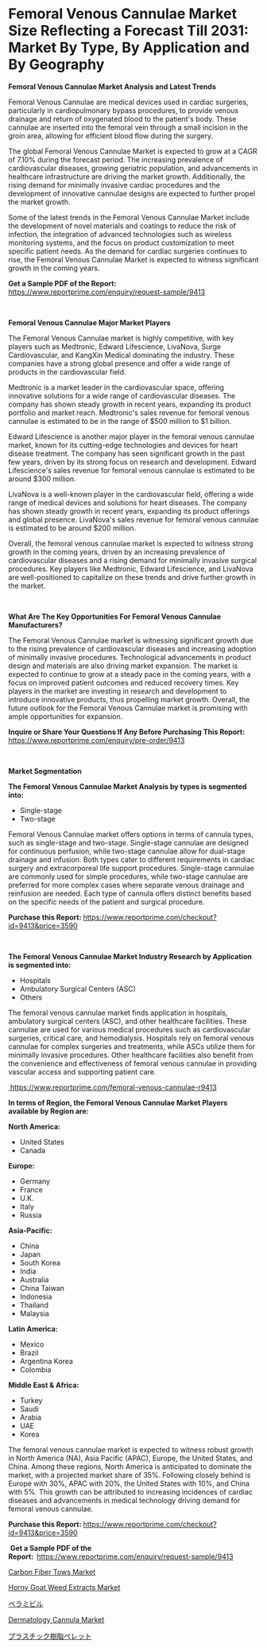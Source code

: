 <p><h1>Femoral Venous Cannulae Market Size Reflecting a Forecast Till 2031: Market By Type, By Application and By Geography</h1></p><p><strong>Femoral Venous Cannulae Market Analysis and Latest Trends</strong></p>
<p><p>Femoral Venous Cannulae are medical devices used in cardiac surgeries, particularly in cardiopulmonary bypass procedures, to provide venous drainage and return of oxygenated blood to the patient's body. These cannulae are inserted into the femoral vein through a small incision in the groin area, allowing for efficient blood flow during the surgery.</p><p>The global Femoral Venous Cannulae Market is expected to grow at a CAGR of 7.10% during the forecast period. The increasing prevalence of cardiovascular diseases, growing geriatric population, and advancements in healthcare infrastructure are driving the market growth. Additionally, the rising demand for minimally invasive cardiac procedures and the development of innovative cannulae designs are expected to further propel the market growth.</p><p>Some of the latest trends in the Femoral Venous Cannulae Market include the development of novel materials and coatings to reduce the risk of infection, the integration of advanced technologies such as wireless monitoring systems, and the focus on product customization to meet specific patient needs. As the demand for cardiac surgeries continues to rise, the Femoral Venous Cannulae Market is expected to witness significant growth in the coming years.</p></p>
<p><strong>Get a Sample PDF of the Report:&nbsp;</strong> <a href="https://www.reportprime.com/enquiry/request-sample/9413">https://www.reportprime.com/enquiry/request-sample/9413</a></p>
<p>&nbsp;</p>
<p><strong>Femoral Venous Cannulae Major Market Players</strong></p>
<p><p>The Femoral Venous Cannulae market is highly competitive, with key players such as Medtronic, Edward Lifescience, LivaNova, Surge Cardiovascular, and KangXin Medical dominating the industry. These companies have a strong global presence and offer a wide range of products in the cardiovascular field.</p><p>Medtronic is a market leader in the cardiovascular space, offering innovative solutions for a wide range of cardiovascular diseases. The company has shown steady growth in recent years, expanding its product portfolio and market reach. Medtronic's sales revenue for femoral venous cannulae is estimated to be in the range of $500 million to $1 billion.</p><p>Edward Lifescience is another major player in the femoral venous cannulae market, known for its cutting-edge technologies and devices for heart disease treatment. The company has seen significant growth in the past few years, driven by its strong focus on research and development. Edward Lifescience's sales revenue for femoral venous cannulae is estimated to be around $300 million.</p><p>LivaNova is a well-known player in the cardiovascular field, offering a wide range of medical devices and solutions for heart diseases. The company has shown steady growth in recent years, expanding its product offerings and global presence. LivaNova's sales revenue for femoral venous cannulae is estimated to be around $200 million.</p><p>Overall, the femoral venous cannulae market is expected to witness strong growth in the coming years, driven by an increasing prevalence of cardiovascular diseases and a rising demand for minimally invasive surgical procedures. Key players like Medtronic, Edward Lifescience, and LivaNova are well-positioned to capitalize on these trends and drive further growth in the market.</p></p>
<p>&nbsp;</p>
<p><strong>What Are The Key Opportunities For Femoral Venous Cannulae Manufacturers?</strong></p>
<p><p>The Femoral Venous Cannulae market is witnessing significant growth due to the rising prevalence of cardiovascular diseases and increasing adoption of minimally invasive procedures. Technological advancements in product design and materials are also driving market expansion. The market is expected to continue to grow at a steady pace in the coming years, with a focus on improved patient outcomes and reduced recovery times. Key players in the market are investing in research and development to introduce innovative products, thus propelling market growth. Overall, the future outlook for the Femoral Venous Cannulae market is promising with ample opportunities for expansion.</p></p>
<p><strong>Inquire or Share Your Questions If Any Before Purchasing This Report:</strong> <a href="https://www.reportprime.com/enquiry/pre-order/9413">https://www.reportprime.com/enquiry/pre-order/9413</a></p>
<p>&nbsp;</p>
<p><strong>Market Segmentation</strong></p>
<p><strong>The Femoral Venous Cannulae Market Analysis by types is segmented into:</strong></p>
<p><ul><li>Single-stage</li><li>Two-stage</li></ul></p>
<p><p>Femoral Venous Cannulae market offers options in terms of cannula types, such as single-stage and two-stage. Single-stage cannulae are designed for continuous perfusion, while two-stage cannulae allow for dual-stage drainage and infusion. Both types cater to different requirements in cardiac surgery and extracorporeal life support procedures. Single-stage cannulae are commonly used for simple procedures, while two-stage cannulae are preferred for more complex cases where separate venous drainage and reinfusion are needed. Each type of cannula offers distinct benefits based on the specific needs of the patient and surgical procedure.</p></p>
<p><strong>Purchase this Report:&nbsp;</strong><a href="https://www.reportprime.com/checkout?id=9413&price=3590">https://www.reportprime.com/checkout?id=9413&price=3590</a></p>
<p>&nbsp;</p>
<p><strong>The Femoral Venous Cannulae Market Industry Research by Application is segmented into:</strong></p>
<p><ul><li>Hospitals</li><li>Ambulatory Surgical Centers (ASC)</li><li>Others</li></ul></p>
<p><p>The femoral venous cannulae market finds application in hospitals, ambulatory surgical centers (ASC), and other healthcare facilities. These cannulae are used for various medical procedures such as cardiovascular surgeries, critical care, and hemodialysis. Hospitals rely on femoral venous cannulae for complex surgeries and treatments, while ASCs utilize them for minimally invasive procedures. Other healthcare facilities also benefit from the convenience and effectiveness of femoral venous cannulae in providing vascular access and supporting patient care.</p></p>
<p><a href="https://www.reportprime.com/femoral-venous-cannulae-r9413">&nbsp;https://www.reportprime.com/femoral-venous-cannulae-r9413</a></p>
<p><strong>In terms of Region, the Femoral Venous Cannulae Market Players available by Region are:</strong></p>
<p>
    <p> <strong> North America: </strong>
        <ul>
            <li>United States</li>
            <li>Canada</li>
        </ul>
        </p> 
    <p> <strong> Europe: </strong>
        <ul>
            <li>Germany</li>
            <li>France</li>
            <li>U.K.</li>
            <li>Italy</li>
            <li>Russia</li>
        </ul>
        </p> 
    <p> <strong> Asia-Pacific: </strong>
        <ul>
            <li>China</li>
            <li>Japan</li>
            <li>South Korea</li>
            <li>India</li>
            <li>Australia</li>
            <li>China Taiwan</li>
            <li>Indonesia</li>
            <li>Thailand</li>
            <li>Malaysia</li>
        </ul>
        </p> 
    <p> <strong> Latin America: </strong>
        <ul>
            <li>Mexico</li>
            <li>Brazil</li>
            <li>Argentina Korea</li>
            <li>Colombia</li>
        </ul>
        </p> 
    <p> <strong> Middle East & Africa: </strong>
        <ul>
            <li>Turkey</li>
            <li>Saudi</li>
            <li>Arabia</li>
            <li>UAE</li>
            <li>Korea</li>
        </ul>
    </p>
    </p>
<p><p>The femoral venous cannulae market is expected to witness robust growth in North America (NA), Asia Pacific (APAC), Europe, the United States, and China. Among these regions, North America is anticipated to dominate the market, with a projected market share of 35%. Following closely behind is Europe with 30%, APAC with 20%, the United States with 10%, and China with 5%. This growth can be attributed to increasing incidences of cardiac diseases and advancements in medical technology driving demand for femoral venous cannulae.</p></p>
<p><strong>Purchase this Report: </strong><a href="https://www.reportprime.com/checkout?id=9413&price=3590">https://www.reportprime.com/checkout?id=9413&price=3590</a></p>
<p>&nbsp;<strong>Get a Sample PDF of the Report:&nbsp;&nbsp;</strong><a href="https://www.reportprime.com/enquiry/request-sample/9413">https://www.reportprime.com/enquiry/request-sample/9413</a></p>
<p><strong></strong></p>
<p><p><a href="https://issuu.com/reportprime-2/docs/carbon-fiber-tows-market-size-2030.pptx">Carbon Fiber Tows Market</a></p><p><a href="https://issuu.com/reportprime-2/docs/horny-goat-weed-extracts-market-size-2030.pptx">Horny Goat Weed Extracts Market</a></p><p><a href="https://github.com/luffiazaza/Market-Research-Report-List-1/blob/main/839565823566.md">ペラミビル</a></p><p><a href="https://github.com/tamvrosiya/Market-Research-Report-List-3/blob/main/dermatology-cannula-market.md">Dermatology Cannula Market</a></p><p><a href="https://github.com/avbqbctihcbe2/Market-Research-Report-List-1/blob/main/345348623565.md">プラスチック樹脂ペレット</a></p></p>